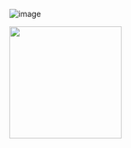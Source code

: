 ![image](https://user-images.githubusercontent.com/121868302/229510536-a175534b-a9fa-49ba-b66c-cbf66c25cd38.png)

<img src="![image](https://user-images.githubusercontent.com/121868302/229511477-3b54b799-1c95-4aec-b31a-3ac52dff8035.png)
" width="200px">  

